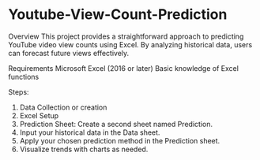 # Youtube-View-Count-Prediction

Overview
This project provides a straightforward approach to predicting YouTube video view counts using Excel. By analyzing historical data, users can forecast future views effectively.

Requirements
Microsoft Excel (2016 or later)
Basic knowledge of Excel functions

Steps:
1. Data Collection or creation
2. Excel Setup
3. Prediction Sheet: Create a second sheet named Prediction.
4. Input your historical data in the Data sheet.
5. Apply your chosen prediction method in the Prediction sheet.
6. Visualize trends with charts as needed.
